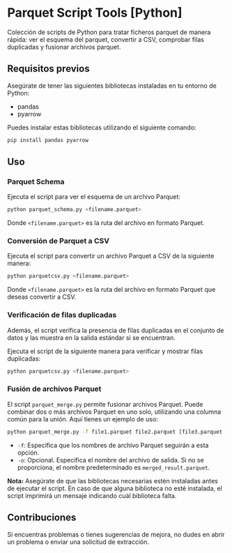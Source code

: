 # Parquet Script Tools [Python]

Colección de scripts de Python para tratar ficheros parquet de manera rápida: ver el esquema del parquet, convertir a CSV, comprobar filas duplicadas y fusionar archivos parquet.

## Requisitos previos
Asegúrate de tener las siguientes bibliotecas instaladas en tu entorno de Python:

- pandas
- pyarrow

Puedes instalar estas bibliotecas utilizando el siguiente comando:

```bash
pip install pandas pyarrow
```

## Uso

### Parquet Schema
Ejecuta el script para ver el esquema de un archivo Parquet:

```bash
python parquet_schema.py <filename.parquet>
```

Donde `<filename.parquet>` es la ruta del archivo en formato Parquet.

### Conversión de Parquet a CSV
Ejecuta el script para convertir un archivo Parquet a CSV de la siguiente manera:

```bash
python parquetcsv.py <filename.parquet>
```

Donde `<filename.parquet>` es la ruta del archivo en formato Parquet que deseas convertir a CSV.

### Verificación de filas duplicadas
Además, el script verifica la presencia de filas duplicadas en el conjunto de datos y las muestra en la salida estándar si se encuentran.

Ejecuta el script de la siguiente manera para verificar y mostrar filas duplicadas:

```bash
python parquetcsv.py <filename.parquet>
```

### Fusión de archivos Parquet
El script `parquet_merge.py` permite fusionar archivos Parquet. Puede combinar dos o más archivos Parquet en uno solo, utilizando una columna común para la unión. Aquí tienes un ejemplo de uso:

```bash
python parquet_merge.py -f file1.parquet file2.parquet [file3.parquet ...] [-o merged_result.parquet]
```

- `-f`: Especifica que los nombres de archivo Parquet seguirán a esta opción.
- `-o`: Opcional. Especifica el nombre del archivo de salida. Si no se proporciona, el nombre predeterminado es `merged_result.parquet`.

**Nota:** Asegúrate de que las bibliotecas necesarias estén instaladas antes de ejecutar el script. En caso de que alguna biblioteca no esté instalada, el script imprimirá un mensaje indicando cuál biblioteca falta.

## Contribuciones
Si encuentras problemas o tienes sugerencias de mejora, no dudes en abrir un problema o enviar una solicitud de extracción.
